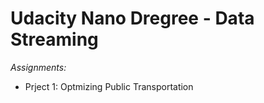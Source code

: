 # Udacity Nano Dregree - Data Streaming

_Assignments:_
- Prject 1: Optmizing Public Transportation
